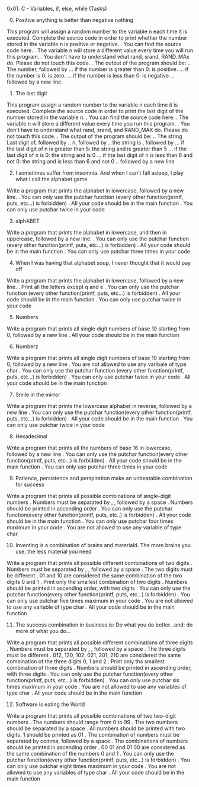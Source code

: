 0x01. C - Variables, if, else, while (Tasks)

0. Positive anything is better than negative nothing

This program will assign a random number to the variable n each time it is executed. Complete the source code in order to print whether the number stored in the variable n is positive or negative.
. You can find the source code here.
. The variable n will store a different value every time you will run this program.
. You don't have to understand what rand, srand, RAND_MAx do. Please do not touch this code.
. The output of the program should be:
.. The number, followed by
... if the number is greater than 0: is positive.
... if the number is 0: is zero.
... if the number is less than 0: is negative.
.. followed by a new line.

1. The last digit

This program assign a random number to the variable n each time it is executed. Complete the source code in order to print the last digit of the number stored in the variable n.
. You can find the source code here.
. The variable n will store a different value every time you run this program.
. You don't have to understand what rand, srand, and RAND_MAX do. Please do not touch this code.
. The output of the program should be:
.. The string Last digit of, followed by
.. n, followed by
.. the string is , followed by
... if the last digit of n is greater than 5: the string and is greater than 5
... if the last digit of n is 0: the string and is 0
... if the last digit of n is less than 6 and not 0: the string and is less than 6 and not 0
.. followed by a new line

2. I sometimes suffer from insomnia. And when I can't fall asleep, I play what I call the alphabet game

Write a program that prints the alphabet in lowercase, followed by a new line.
. You can only use the putchar function (every other function(printf, puts, etc...) is forbidden)
. All your code should be in the main function
. You can only use putchar twice in your code

3. alphABET

Write a program that prints the alphabet in lowercase, and then in uppercase, followed by a new line.
. You can only use the putchar function (every other function(printf, puts, etc...) is forbidden)
. All your code should be in the main function
. You can only use putchar three times in your code

4. When I was having that alphabet soup, I never thought that it would pay off

Write a program that prints the alphabet in lowercase, followed by a new line.
. Print all the letters except q and e
. You can only use the putchar function (every other function(printf, puts, etc...) is forbidden)
. All your code should be in the main function
. You can only use putchar twice in your code

5. Numbers

Write a program that prints all single digit numbers of base 10 starting from 0, followed by a new line
. All your code should be in the main function

6. Numberz

Write a program that prints all single digit numbers of base 10 starting from 0, followed by a new line
. You are not allowed to use any varibale of type char
. You can only use the putchar function (every other function(printf, puts, etc...) is forbidden)
. You can only use putchar twice in your code
. All your code should be in the main function

7. Smile in the mirror

Write a program that prints the lowercase alphabet in reverse, followed by a new line
. You can only use the putchar function(every other function(printf, puts, etc...) is forbidden)
. All your code should be in the main function
. You can only use putchar twice in your code

8. Hexadecimal

Write a program that prints all the numbers of base 16 in lowercase, followed by a new line
. You can only use the putchar function(every other function(printf, puts, etc...) is forbidden)
. All your code should be in the main function
. You can only use putchar three times in your code

9. Patience, persistence and perspiration make an unbeatable combination for success

Write a program that prints all possible combinations of single-digit numbers
. Numbers must be separated by , , followed by a space
. Numbers should be printed in ascending order
. You can only use the putchar function(every other function(printf, puts, etc..) is forbidden)
. All your code should be in the main function
. You can only use putchar four times maximum in your code
. You are not allowed to use any variable of type char

10. Inventing is a combination of brains and materiald. The more brains you use, the less material you need

Write a program that prints all possible different combinations of two digits
. Numbers must be separated by , , followed by a space
. The two digits must be different
. 01 and 10 are considered the same combination of the two digits 0 and 1
. Print only the smallest combination of two digits
. Numbers should be printed in ascending order, with two digits
. You can only use the putchar function(every other function(printf, puts, etc...) is forbidden)
. You can only use putchar five times maximum in your code
. You are not allowed to use any variable of type char
. All your code should be in the main function

11. The success combination in business is: Do what you do better...and: do more of what you do...

Write a program that prints all possible different combinations of three digits
. Numbers must be separated by , , followed by a space
. The three digits must be different
. 012, 120, 102, 021, 201, 210 are considered the same combination of the three digits 0, 1 and 2
. Print only ths smallest combination of three digits
. Numbers should be printed in ascending order, with three digits
. You can only use the putchar function(every other function(printf, puts, etc...) is forbidden)
. You can only use putchar six times maximum in your code
. You are not allowed to use any variables of type char
. All your code should be in the main function

12. Software is eating the World

Write a program that prints all possible combinations of two two-digit numbers
. The numbers should range from 0 to 99
. The two numbers should be separated by a space
. All numbers should be printed with two digits. 1 should be printed as 01
. The combination of numbers must be separated by comma, followed by a space
. The combinations of numbers should be printed in ascending order
. 00 01 and 01 00 are considered as the same combination of the numbers 0 and 1
. You can only use the putchar function(every other function(printf, puts, etc...) is forbidden)
. You can only use putchar eight times maximum in your code
. You are not allowed to use any variables of type char
. All your code should be in the main function
